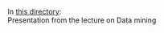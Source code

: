 In [this directory](https://github.com/Marchev-Science/summer-school-2021/tree/main/Alexander_Efremov/):  
Presentation from the lecture on Data mining
